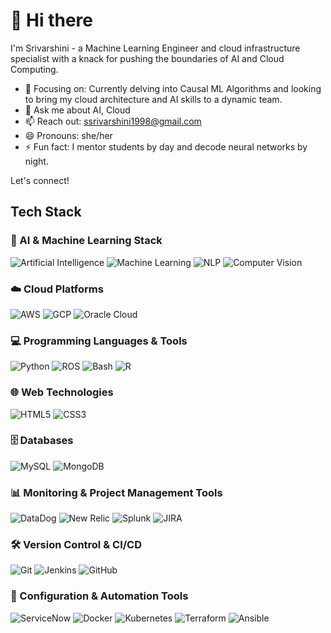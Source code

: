 # 👋 Hi there
I'm Srivarshini - a Machine Learning Engineer and cloud infrastructure specialist with a knack for pushing the boundaries of AI and Cloud Computing.
- 🔭 Focusing on: Currently delving into Causal ML Algorithms and looking to bring my cloud architecture and AI skills to a dynamic team.
- 💬 Ask me about AI, Cloud
- 📫 Reach out: [ssrivarshini1998@gmail.com](ssrivarshini1998@gmail.com)
- 😄 Pronouns: she/her
- ⚡ Fun fact: I mentor students by day and decode neural networks by night.

Let's connect!

## Tech Stack

### 🧠 AI & Machine Learning Stack

![Artificial Intelligence](https://img.shields.io/badge/-Artificial%20Intelligence-5C3EE8?style=flat&logo=ArtificialIntelligence&logoColor=white)
![Machine Learning](https://img.shields.io/badge/-Machine%20Learning-FF6F00?style=flat&logo=MachineLearning&logoColor=white)
![NLP](https://img.shields.io/badge/-NLP-3776AB?style=flat&logo=NLP&logoColor=white)
![Computer Vision](https://img.shields.io/badge/-Computer%20Vision-FF6F00?style=flat&logo=ComputerVision&logoColor=white)

### ☁️ Cloud Platforms

![AWS](https://img.shields.io/badge/-AWS-232F3E?style=flat&logo=amazonaws&logoColor=white)
![GCP](https://img.shields.io/badge/-GCP-4285F4?style=flat&logo=googlecloud&logoColor=white)
![Oracle Cloud](https://img.shields.io/badge/-OracleCloud-F80000?style=flat&logo=Oracle&logoColor=white)

### 💻 Programming Languages & Tools

![Python](https://img.shields.io/badge/-Python-3776AB?style=flat&logo=python&logoColor=white)
![ROS](https://img.shields.io/badge/-ROS-22314E?style=flat&logo=ROS&logoColor=white)
![Bash](https://img.shields.io/badge/-Bash-4EAA25?style=flat&logo=GNUBash&logoColor=white)
![R](https://img.shields.io/badge/-R-276DC3?style=flat&logo=R&logoColor=white)

### 🌐 Web Technologies

![HTML5](https://img.shields.io/badge/-HTML5-E34F26?style=flat&logo=html5&logoColor=white)
![CSS3](https://img.shields.io/badge/-CSS3-1572B6?style=flat&logo=css3&logoColor=white)

### 🗄️ Databases

![MySQL](https://img.shields.io/badge/-MySQL-4479A1?style=flat&logo=mysql&logoColor=white)
![MongoDB](https://img.shields.io/badge/-MongoDB-47A248?style=flat&logo=mongodb&logoColor=white)

### 📊 Monitoring & Project Management Tools

![DataDog](https://img.shields.io/badge/-DataDog-632CA6?style=flat&logo=DataDog&logoColor=white)
![New Relic](https://img.shields.io/badge/-New%20Relic-008C99?style=flat&logo=NewRelic&logoColor=white)
![Splunk](https://img.shields.io/badge/-Splunk-000000?style=flat&logo=Splunk&logoColor=white)
![JIRA](https://img.shields.io/badge/-JIRA-0052CC?style=flat&logo=Jira&logoColor=white)

### 🛠 Version Control & CI/CD

![Git](https://img.shields.io/badge/-Git-F05032?style=flat&logo=git&logoColor=white)
![Jenkins](https://img.shields.io/badge/-Jenkins-D33833?style=flat&logo=Jenkins&logoColor=white)
![GitHub](https://img.shields.io/badge/-GitHub-181717?style=flat&logo=github&logoColor=white)

### 🔧 Configuration & Automation Tools

![ServiceNow](https://img.shields.io/badge/-ServiceNow-1C519A?style=flat&logo=ServiceNow&logoColor=white)
![Docker](https://img.shields.io/badge/-Docker-2496ED?style=flat&logo=docker&logoColor=white)
![Kubernetes](https://img.shields.io/badge/-Kubernetes-326CE5?style=flat&logo=kubernetes&logoColor=white)
![Terraform](https://img.shields.io/badge/-Terraform-623CE4?style=flat&logo=Terraform&logoColor=white)
![Ansible](https://img.shields.io/badge/-Ansible-EE0000?style=flat&logo=ansible&logoColor=white)
